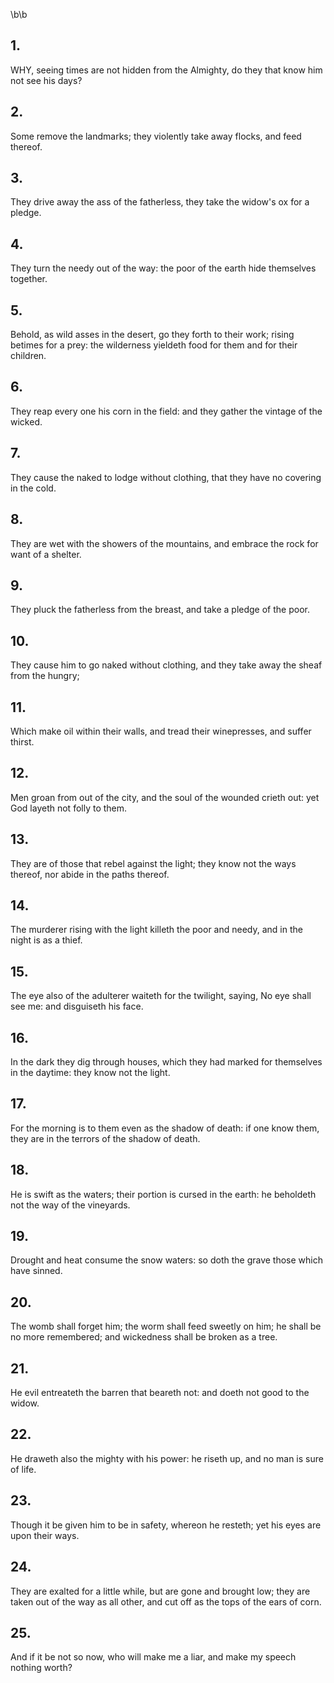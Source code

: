 \b\b
## 1.
WHY, seeing times are not hidden from the Almighty, do they that know him not see his days?
## 2.
Some remove the landmarks; they violently take away flocks, and feed thereof.
## 3.
They drive away the ass of the fatherless, they take the widow's ox for a pledge.
## 4.
They turn the needy out of the way: the poor of the earth hide themselves together.
## 5.
Behold, as wild asses in the desert, go they forth to their work; rising betimes for a prey: the wilderness yieldeth food for them and for their children.
## 6.
They reap every one his corn in the field: and they gather the vintage of the wicked.
## 7.
They cause the naked to lodge without clothing, that they have no covering in the cold.
## 8.
They are wet with the showers of the mountains, and embrace the rock for want of a shelter.
## 9.
They pluck the fatherless from the breast, and take a pledge of the poor.
## 10.
They cause him to go naked without clothing, and they take away the sheaf from the hungry;
## 11.
Which make oil within their walls, and tread their winepresses, and suffer thirst.
## 12.
Men groan from out of the city, and the soul of the wounded crieth out: yet God layeth not folly to them.
## 13.
They are of those that rebel against the light; they know not the ways thereof, nor abide in the paths thereof.
## 14.
The murderer rising with the light killeth the poor and needy, and in the night is as a thief.
## 15.
The eye also of the adulterer waiteth for the twilight, saying, No eye shall see me: and disguiseth his face.
## 16.
In the dark they dig through houses, which they had marked for themselves in the daytime: they know not the light.
## 17.
For the morning is to them even as the shadow of death: if one know them, they are in the terrors of the shadow of death.
## 18.
He is swift as the waters; their portion is cursed in the earth: he beholdeth not the way of the vineyards.
## 19.
Drought and heat consume the snow waters: so doth the grave those which have sinned.
## 20.
The womb shall forget him; the worm shall feed sweetly on him; he shall be no more remembered; and wickedness shall be broken as a tree.
## 21.
He evil entreateth the barren that beareth not: and doeth not good to the widow.
## 22.
He draweth also the mighty with his power: he riseth up, and no man is sure of life.
## 23.
Though it be given him to be in safety, whereon he resteth; yet his eyes are upon their ways.
## 24.
They are exalted for a little while, but are gone and brought low; they are taken out of the way as all other, and cut off as the tops of the ears of corn.
## 25.
And if it be not so now, who will make me a liar, and make my speech nothing worth?
